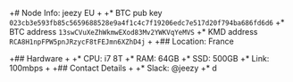 +# Node Info: jeezy EU
+
+* BTC pub key `023cb3e593fb85c5659688528e9a4f1c4c7f19206edc7e517d20f794ba686fd6d6`
+* BTC address `13swCVuXeZhWkmwEXod83Mv2YWKVqYeMVS`
+* KMD address `RCA8H1npFPW5pnJRzycF8tFEJmn6XZhD4j`
+
+## Location: France

+## Hardware
+
+* CPU: i7 8T
+* RAM: 64GB
+* SSD: 500GB
+* Link: 100mbps
+
+## Contact Details
+
+* Slack: @jeezy
+* 
d
